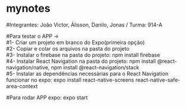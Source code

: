 # mynotes

#Integrantes: João Victor, Álisson, Danilo, Jonas / Turma: 914-A

#Para testar o APP -><br/>
#1- Criar um projeto em branco do Expo(primeira opção)<br />
#2- Copiar e colar os arquivos na pasta do projeto<br />
#3- Instalar o firebase na pasta do projeto: npm install firebase<br />
#4- Instalar React Navigation na pasta do projeto: npm install @react-navigation/native, npm install @react-navigation/stack<br />
#5- Instalar as dependências necessárias para o React Navigation funcionar no expo: expo install react-native-screens react-native-safe-area-context<br />

#Para rodar APP expo: expo start
